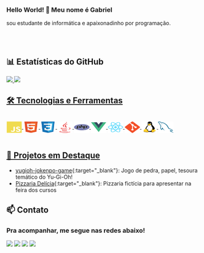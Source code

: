 ### Hello World! 👋 Meu nome é Gabriel

sou estudante de informática e apaixonadinho por programação.

<br>
<br>

## 📊 Estatísticas do GitHub
 <div>
   <a href="https://github.com/BaagrieL">
   <img height="180em" src="https://github-readme-stats.vercel.app/api?username=BaagrieL&show_icons=true&theme=tokyonight&include_all_commits=true&count_private=true"/>    
   <img height="180em" src="https://github-readme-stats.vercel.app/api/top-langs/?username=BaagrieL&layout=compact&langs_count=6&theme=tokyonight"/>
</div>

## 🛠️ Tecnologias e Ferramentas
<div style="display: inline_block"><br>
  <img align="center" alt="Js" height="30" width="40" src="https://raw.githubusercontent.com/devicons/devicon/master/icons/javascript/javascript-plain.svg">
  <img align="center" alt="HTML" height="30" width="40" src="https://raw.githubusercontent.com/devicons/devicon/master/icons/html5/html5-original.svg">
  <img align="center" alt="CSS" height="30" width="40" src="https://raw.githubusercontent.com/devicons/devicon/master/icons/css3/css3-original.svg">
 <img align="center" alt="java" height="30" width="40" src="https://raw.githubusercontent.com/devicons/devicon/master/icons/java/java-plain.svg">
 <img align="center" alt="PHP" height="30" width="40" src="https://raw.githubusercontent.com/devicons/devicon/master/icons/php/php-original.svg">
 <img align="center" alt="Vue.js" height="30" width="40" src="https://raw.githubusercontent.com/devicons/devicon/master/icons/vuejs/vuejs-original.svg">
<img align="center" alt="React" height="30" width="40" src="https://raw.githubusercontent.com/devicons/devicon/master/icons/react/react-original.svg">
<img align="center" alt="Git" height="30" width="40" src="https://raw.githubusercontent.com/devicons/devicon/master/icons/git/git-original.svg">
<img align="center" alt="Linux" height="30" width="40" src="https://raw.githubusercontent.com/devicons/devicon/master/icons/linux/linux-original.svg">
<img align="center" alt="MySQL" height="30" width="40" src="https://raw.githubusercontent.com/devicons/devicon/master/icons/mysql/mysql-original.svg">

 
</div>
 
<br>

## 🌟 Projetos em Destaque
- [yugioh-jokenpo-game](https://github.com/BaagrieL/yugioh-jokenpo-game){:target="_blank"}: Jogo de pedra, papel, tesoura temático do Yu-Gi-Oh!
- [Pizzaria Delícia](https://github.com/BaagrieL/Pizzaria-Delicia){:target="_blank"}: Pizzaria fictícia para apresentar na feira dos cursos



## 📫 Contato
### Pra acompanhar, me segue nas redes abaixo!
<div> 
  <a href="https://instagram.com/si.lly.boy" target="_blank"><img src="https://img.shields.io/badge/-Instagram-%23E4405F?style=for-the-badge&logo=instagram&logoColor=white" target="_blank"></a>
  <a href="https://discord.gg/" target="_blank"><img src="https://img.shields.io/badge/Discord-7289DA?style=for-the-badge&logo=discord&logoColor=white" target="_blank"></a> 
  <a href = "mailto:azev.gabriel001@gmail.com"><img src="https://img.shields.io/badge/-Gmail-%23333?style=for-the-badge&logo=gmail&logoColor=white" target="_blank"></a>
  <a href="https://www.linkedin.com/in/" target="_blank"><img src="https://img.shields.io/badge/-LinkedIn-%230077B5?style=for-the-badge&logo=linkedin&logoColor=white" target="_blank"></a>
</div>
